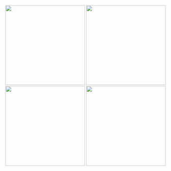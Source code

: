 <img src=" FibonacciApp/Fibonacci_images/image1.jpeg" width = "250">
<img src=" FibonacciApp/Fibonacci_images/image2.jpeg" width = "250">
<img src=" FibonacciApp/Fibonacci_images/image3.jpeg" width = "250">
<img src=" FibonacciApp/Fibonacci_images/image4.jpeg" width = "250">

